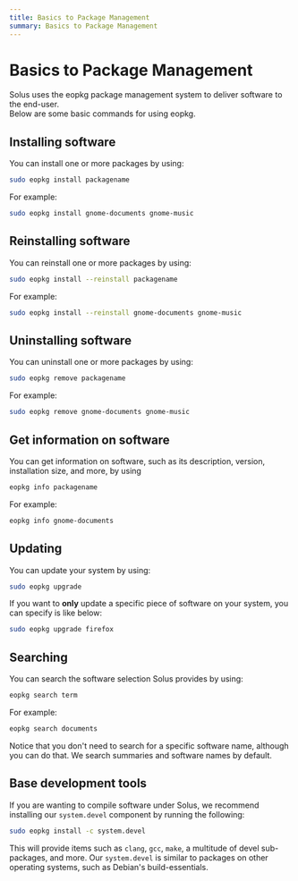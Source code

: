 ```yaml
---
title: Basics to Package Management
summary: Basics to Package Management
---
```


# Basics to Package Management

Solus uses the eopkg package management system to deliver software to the end-user.  
Below are some basic commands for using eopkg.

## Installing software

You can install one or more packages by using:

```bash
sudo eopkg install packagename
```

For example:

```bash
sudo eopkg install gnome-documents gnome-music
```

## Reinstalling software

You can reinstall one or more packages by using:

```bash
sudo eopkg install --reinstall packagename
```

For example:

```bash
sudo eopkg install --reinstall gnome-documents gnome-music
```

## Uninstalling software

You can uninstall one or more packages by using:

```bash
sudo eopkg remove packagename
```

For example:

```bash
sudo eopkg remove gnome-documents gnome-music
```

## Get information on software

You can get information on software, such as its description, version, installation size, and more, by using

```bash
eopkg info packagename
```

For example:

```bash
eopkg info gnome-documents
```

## Updating

You can update your system by using:

```bash
sudo eopkg upgrade
```

If you want to **only** update a specific piece of software on your system, you can specify is like below:

```bash
sudo eopkg upgrade firefox
```

## Searching

You can search the software selection Solus provides by using:

```bash
eopkg search term
```

For example:

```bash
eopkg search documents
```

Notice that you don't need to search for a specific software name, although you can do that. We search summaries and software names by default.

## Base development tools

If you are wanting to compile software under Solus, we recommend installing our `system.devel` component by running the following:

```bash
sudo eopkg install -c system.devel
```

This will provide items such as `clang`, `gcc`, `make`, a multitude of devel sub-packages, and more. Our `system.devel` is similar to packages on other operating systems, such as Debian's build-essentials.
